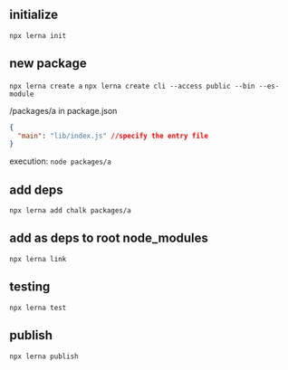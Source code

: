 ## initialize

`npx lerna init`

## new package

`npx lerna create a`
`npx lerna create cli --access public --bin --es-module`

/packages/a
in package.json

```json
{
  "main": "lib/index.js" //specify the entry file
}
```

execution:
`node packages/a`

## add deps

`npx lerna add chalk packages/a`

## add as deps to root node_modules

`npx lerna link`

## testing

`npx lerna test`

## publish

`npx lerna publish`
